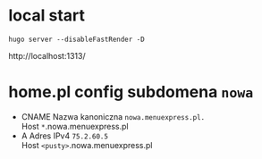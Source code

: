 # local start

```
hugo server --disableFastRender -D
```

http://localhost:1313/


# home.pl config subdomena `nowa`
- CNAME
Nazwa kanoniczna `nowa.menuexpress.pl.`  
Host `*`.nowa.menuexpress.pl
- A
Adres IPv4 `75.2.60.5`  
Host `<pusty>`.nowa.menuexpress.pl